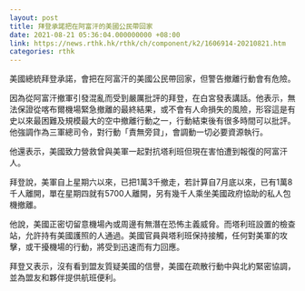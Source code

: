 ```yaml
---
layout: post
title: 拜登承諾把在阿富汗的美國公民帶回家
date: 2021-08-21 05:36:04.000000000 +08:00
link: https://news.rthk.hk/rthk/ch/component/k2/1606914-20210821.htm
categories: rthk
---
```


美國總統拜登承諾，會把在阿富汗的美國公民帶回家，但警告撤離行動會有危險。

因為從阿富汗撤軍引發混亂而受到嚴厲批評的拜登，在白宮發表講話。他表示，無法保證從喀布爾機場緊急撤離的最終結果，或不會有人命損失的風險，形容這是有史以來最困難及規模最大的空中撤離行動之一，行動結束後有很多時間可以批評。他強調作為三軍總司令，對行動「責無旁貸」，會調動一切必要資源執行。

他還表示，美國致力營救曾與美軍一起對抗塔利班但現在害怕遭到報復的阿富汗人。 

拜登說，美軍自上星期六以來，已把1萬3千撤走，若計算自7月底以來，已有1萬8千人離開，單在星期四就有5700人離開，另有幾千人乘坐美國政府協助的私人包機撤離。

他說，美國正密切留意機場內或周邊有無潛在恐怖主義威脅。而塔利班設置的檢查站，允許持有美國護照的人通過。美國官員與塔利班保持接觸，任何對美軍的攻擊，或干擾機場的行動，將受到迅速而有力回應。

拜登又表示，沒有看到盟友質疑美國的信譽，美國在疏散行動中與北約緊密協調，並為盟友和夥伴提供航班便利。
